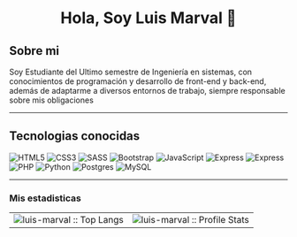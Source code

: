 <h1 align="center">Hola, Soy Luis Marval 👋</h1>
<h2>Sobre mi</h2>
<p>Soy Estudiante del Ultimo semestre de Ingeniería en sistemas, con
conocimientos de programación y desarrollo de front-end y
back-end, además de adaptarme a diversos entornos de
trabajo, siempre responsable sobre mis obligaciones</p>
<hr>
<h2 aling="center">Tecnologias conocidas</h2>

![HTML5](https://img.shields.io/badge/html5-%23E34F26.svg?style=flat&logo=html5&logoColor=white)
![CSS3](https://img.shields.io/badge/css3-663399.svg?style=flat&logo=css&logoColor=white) 
![SASS](https://img.shields.io/badge/sass-cf649a.svg?style=flat&logo=sass&logoColor=white) 
![Bootstrap](https://img.shields.io/badge/Bootstrap-330F63.svg?style=flat&logo=bootstrap&logoColor=white) 
![JavaScript](https://img.shields.io/badge/javascript-ffff00.svg?style=flat&logo=javascript&logoColor=black)
![Express](https://img.shields.io/badge/NodeJs-5FA04E.svg?style=flat&logo=nodedotjs&logoColor=black)
![Express](https://img.shields.io/badge/Express-000.svg?style=flat&logo=express&logoColor=white)
![PHP](https://img.shields.io/badge/php-%23777BB4.svg?style=flat&logo=php&logoColor=white) 
![Python](https://img.shields.io/badge/python-3670A0?style=flat&logo=python&logoColor=ffdd54)
![Postgres](https://img.shields.io/badge/postgresql-%23316192.svg?style=flat&logo=postgresql&logoColor=white) 
![MySQL](https://img.shields.io/badge/mysql-4479A1.svg?style=flat&logo=mysql&logoColor=white)

<hr>
<h3>Mis estadisticas</h3>
<table>
  <tr>
    <td wight="50%"><img src="https://github-readme-stats.vercel.app/api/top-langs/?username=luis-marval&langs_count=10&theme=tokyonight&layout=compact" alt="luis-marval :: Top Langs" /></td>
    <td wight="50%"><img src="https://github-readme-stats.vercel.app/api?username=luis-marval&show_icons=true&theme=synthwave" alt="luis-marval :: Profile Stats" /></td>
  </tr>
</table>